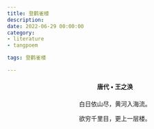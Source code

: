 ```yaml
---
title: 登鹳雀楼
description:
date: 2022-06-29 00:00:00
category:
- literature
- tangpoem

tags: 登鹳雀楼

---
```


<div id="poem-author">
唐代 • 王之涣
</div>
<div id="poem-body">
<p class="poem-paragraph">白日依山尽，黄河入海流。</p>
<p class="poem-paragraph">欲穷千里目，更上一层楼。</p>

</div>

<style>

#poem-author {
    width: 100%;
    text-align: center;
    margin: 20px 0;
    font-weight: bold;
}
#poem-body {
    width: 100%;
    text-align: center;
}
.poem-paragraph {
    font-family: "仿宋"
}

</style>